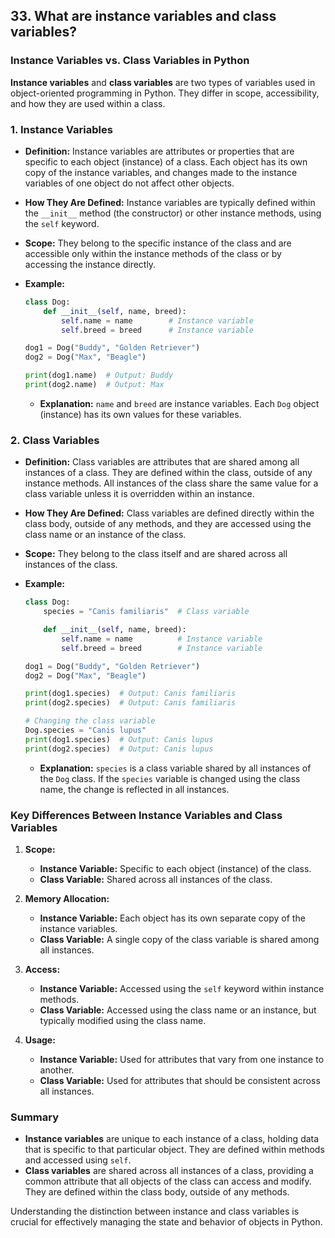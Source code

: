 ## 33. What are instance variables and class variables?


### Instance Variables vs. Class Variables in Python

**Instance variables** and **class variables** are two types of variables used in object-oriented programming in Python. They differ in scope, accessibility, and how they are used within a class.

### 1. **Instance Variables**

- **Definition:** Instance variables are attributes or properties that are specific to each object (instance) of a class. Each object has its own copy of the instance variables, and changes made to the instance variables of one object do not affect other objects.
- **How They Are Defined:** Instance variables are typically defined within the `__init__` method (the constructor) or other instance methods, using the `self` keyword.
- **Scope:** They belong to the specific instance of the class and are accessible only within the instance methods of the class or by accessing the instance directly.

- **Example:**
  ```python
  class Dog:
      def __init__(self, name, breed):
          self.name = name        # Instance variable
          self.breed = breed      # Instance variable

  dog1 = Dog("Buddy", "Golden Retriever")
  dog2 = Dog("Max", "Beagle")

  print(dog1.name)  # Output: Buddy
  print(dog2.name)  # Output: Max
  ```

  - **Explanation:** `name` and `breed` are instance variables. Each `Dog` object (instance) has its own values for these variables.

### 2. **Class Variables**

- **Definition:** Class variables are attributes that are shared among all instances of a class. They are defined within the class, outside of any instance methods. All instances of the class share the same value for a class variable unless it is overridden within an instance.
- **How They Are Defined:** Class variables are defined directly within the class body, outside of any methods, and they are accessed using the class name or an instance of the class.
- **Scope:** They belong to the class itself and are shared across all instances of the class.

- **Example:**
  ```python
  class Dog:
      species = "Canis familiaris"  # Class variable

      def __init__(self, name, breed):
          self.name = name          # Instance variable
          self.breed = breed        # Instance variable

  dog1 = Dog("Buddy", "Golden Retriever")
  dog2 = Dog("Max", "Beagle")

  print(dog1.species)  # Output: Canis familiaris
  print(dog2.species)  # Output: Canis familiaris

  # Changing the class variable
  Dog.species = "Canis lupus"
  print(dog1.species)  # Output: Canis lupus
  print(dog2.species)  # Output: Canis lupus
  ```

  - **Explanation:** `species` is a class variable shared by all instances of the `Dog` class. If the `species` variable is changed using the class name, the change is reflected in all instances.

### Key Differences Between Instance Variables and Class Variables

1. **Scope:**
   - **Instance Variable:** Specific to each object (instance) of the class.
   - **Class Variable:** Shared across all instances of the class.

2. **Memory Allocation:**
   - **Instance Variable:** Each object has its own separate copy of the instance variables.
   - **Class Variable:** A single copy of the class variable is shared among all instances.

3. **Access:**
   - **Instance Variable:** Accessed using the `self` keyword within instance methods.
   - **Class Variable:** Accessed using the class name or an instance, but typically modified using the class name.

4. **Usage:**
   - **Instance Variable:** Used for attributes that vary from one instance to another.
   - **Class Variable:** Used for attributes that should be consistent across all instances.

### Summary

- **Instance variables** are unique to each instance of a class, holding data that is specific to that particular object. They are defined within methods and accessed using `self`.
- **Class variables** are shared across all instances of a class, providing a common attribute that all objects of the class can access and modify. They are defined within the class body, outside of any methods.

Understanding the distinction between instance and class variables is crucial for effectively managing the state and behavior of objects in Python.